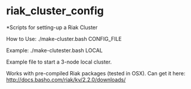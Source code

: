 # riak_cluster_config
*Scripts for setting-up a Riak Cluster

How to Use:
./make-cluster.bash CONFIG_FILE

Example:
./make-clutester.bash LOCAL

Example file to start a 3-node local cluster.

Works with pre-compiled Riak packages (tested in OSX).
Can get it here: http://docs.basho.com/riak/kv/2.2.0/downloads/
